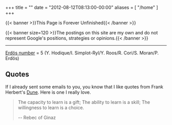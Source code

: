 +++
title = ""
date = "2012-08-12T08:13:00-00:00"
aliases = [
  "/home"
]
+++

{{< banner >}}This Page is Forever Unfinished{{< /banner >}}

{{< banner size=120 >}}The postings on this site are my own and do not represent Google's positions, strategies or opinions.{{< /banner >}}

---

[Erdös number](http://www.oakland.edu/enp/) = 5 (Y. Hodique/I. Simplot-Ryl/Y. Roos/R. Cori/S. Moran/P. Erdös)

## Quotes

If I already sent some emails to you, you know that I like quotes from Frank Herbert's [Dune](http://www.dunenovels.com/). Here is one I really love.

> The capacity to learn is a gift; The ability to learn is a skill; The willingness to learn is a choice.
>
> -- Rebec of Ginaz
